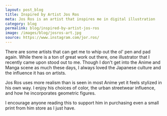 ```yaml
---
layout: post_blog
title: Inspired by Artist Jos Ros
meta: Jos Ros is an artist that inspires me in digital illustration
category: blog
permalink: blog/inspired-by-artist-jos-ros
image: /images/blog/josros-art.jpg
source: https://www.instagram.com/jor.ros/
---
```


There are some artists that can get me to whip out the ol' pen and pad again. While there is a ton of great work out there, one illustrator that I recently came upon stood out to me. Though I don't get into the Anime and Manga scene as much these days, I always loved the Japanese culture and the influence it has on artists. 

Jos Ros uses more realism than is seen in most Anime yet it feels stylized in his own way. I enjoy his choices of color, the urban streetwear influence, and how he incorporates geometric figures. 

I encourage anyone reading this to support him in purchasing even a small print from him store as I just have.